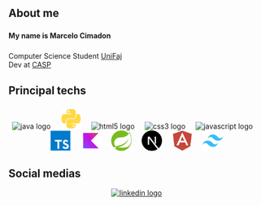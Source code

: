 <h2 align="left">About me</h2>
  
###
  
<h4 align="left">My name is Marcelo Cimadon</h4>
  
###
  
Computer Science Student [UniFaj](https://grupounieduk.com.br/unifaj/) \
Dev at [CASP](https://casp.com.br/)
  
###
  
<h2 align="left">Principal techs</h2>
  
###
<div align="center">
  <img src="https://cdn.jsdelivr.net/gh/devicons/devicon/icons/java/java-original.svg" height="40" alt="java logo"/>
  <img width="12"/>
  <img src="https://github.com/devicons/devicon/blob/v2.16.0/icons/python/python-plain.svg" height="40" alt="python logo"/>
  <img width="12"/>
  <img src="https://cdn.jsdelivr.net/gh/devicons/devicon/icons/html5/html5-plain.svg" height="40" alt="html5 logo"/>
  <img width="12"/>
  <img src="https://cdn.jsdelivr.net/gh/devicons/devicon/icons/css3/css3-plain.svg" height="40" alt="css3 logo"/>
  <img width="12"/>
  <img src="https://cdn.jsdelivr.net/gh/devicons/devicon/icons/javascript/javascript-plain.svg" height="40" alt="javascript logo"/>
  <img width="12"/>
  <img src="https://github.com/devicons/devicon/blob/v2.16.0/icons/typescript/typescript-plain.svg" height="40" alt="typescript logo"/>
  <img width="12"/>
  <img src="https://github.com/devicons/devicon/blob/master/icons/kotlin/kotlin-original.svg" height="40" alt="kotlin logo"/>
  <img width="12"/>
  <img src="https://github.com/devicons/devicon/blob/master/icons/spring/spring-original.svg" height="40" alt="spring logo"/>
  <img width="12"/>
  <img src="https://github.com/devicons/devicon/blob/master/icons/nextjs/nextjs-plain.svg" height="40" alt="nextjs logo"/>
  <img width="12"/>
  <img src="https://github.com/devicons/devicon/blob/master/icons/angularjs/angularjs-plain.svg" height="40" alt="angularjs logo"/>
  <img width="12"/>
  <img src="https://github.com/devicons/devicon/blob/master/icons/tailwindcss/tailwindcss-original.svg" height="40" alt="tailwind logo"/>
</div>
  
###
  
<h2>Social medias</h2>
  
<div align="center">
  <a href="https://www.linkedin.com/in/marcelo-cimadon/" target="_blank">
    <img src="https://deviconapi.vercel.app/linkedin?color=0072B1" height="40" alt="linkedin logo" />
  </a>
</div>
  
###

